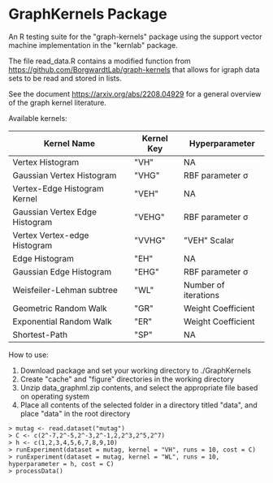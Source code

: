 # GraphKernels Package

An R testing suite for the "graph-kernels" package using the support vector machine implementation in the "kernlab" package.

The file read_data.R contains a modified function from https://github.com/BorgwardtLab/graph-kernels
that allows for igraph data sets to be read and stored in lists.

See the document https://arxiv.org/abs/2208.04929 for a general overview of the graph kernel literature.


Available kernels:

| Kernel Name                    | Kernel Key | Hyperparameter       |
| ------------------------------ | ---------- | -------------------- |
| Vertex Histogram               | "VH"       | NA                   | 
| Gaussian Vertex Histogram      | "VHG"      | RBF parameter &#963; |
| Vertex-Edge Histogram Kernel   | "VEH"      | NA                   |
| Gaussian Vertex Edge Histogram | "VEHG"     | RBF parameter &#963; |
| Vertex Vertex-edge Histogram   | "VVHG"     | "VEH" Scalar         | 
| Edge Histogram                 | "EH"       | NA                   |
| Gaussian Edge Histogram        | "EHG"      | RBF parameter &#963; |
| Weisfeiler-Lehman subtree      | "WL"       | Number of iterations |
| Geometric Random Walk          | "GR"       | Weight Coefficient   |
| Exponential Random Walk        | "ER"       | Weight Coefficient   | 
| Shortest-Path                  | "SP"       | NA                   |


How to use:

1. Download package and set your working directory to ./GraphKernels
2. Create "cache" and "figure" directories in the working directory
3. Unzip data_graphml.zip contents, and select the appropriate file based on operating system
4. Place all contents of the selected folder in a directory titled "data", and place "data" in the root directory

```
> mutag <- read.dataset("mutag")
> C <- c(2^-7,2^-5,2^-3,2^-1,2,2^3,2^5,2^7)
> h <- c(1,2,3,4,5,6,7,8,9,10)
> runExperiment(dataset = mutag, kernel = "VH", runs = 10, cost = C)
> runExperiment(dataset = mutag, kernel = "WL", runs = 10, hyperparameter = h, cost = C)
> processData()
```